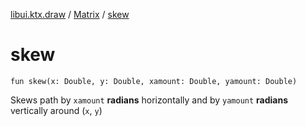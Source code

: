 [libui.ktx.draw](../README.md) / [Matrix](README.md) / [skew](skew.md)

# skew

`fun skew(x: Double, y: Double, xamount: Double, yamount: Double)`

Skews path by `xamount` **radians** horizontally and by `yamount` **radians** vertically around (`x`, `y`)
